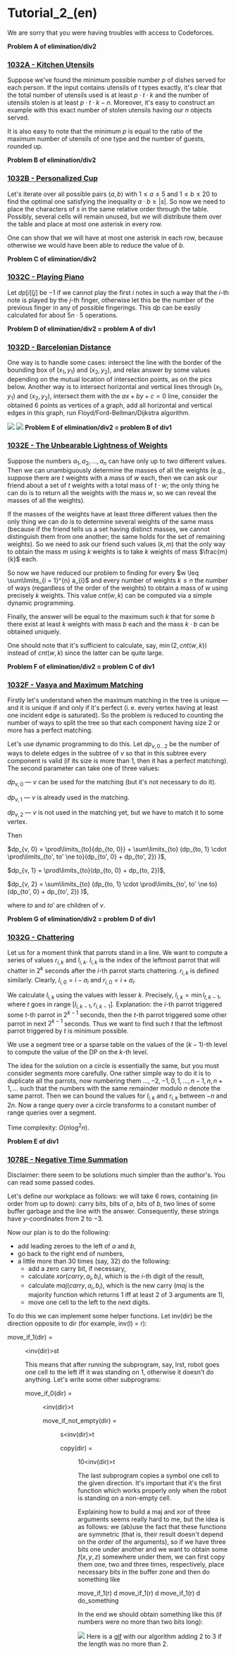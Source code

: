 # Tutorial_2_(en)

We are sorry that you were having troubles with access to Codeforces.

 **Problem A of elimination/div2**
### [1032A - Kitchen Utensils](../problems/A._Kitchen_Utensils.md "Technocup 2019 - Elimination Round 3")

Suppose we've found the minimum possible number $p$ of dishes served for each person. If the input contains utensils of $t$ types exactly, it's clear that the total number of utensils used is at least $p \cdot t \cdot k$ and the number of utensils stolen is at least $p \cdot t \cdot k - n$. Moreover, it's easy to construct an example with this exact number of stolen utensils having our $n$ objects served.

It is also easy to note that the minimum $p$ is equal to the ratio of the maximum number of utensils of one type and the number of guests, rounded up.

 **Problem B of elimination/div2**
### [1032B - Personalized Cup](../problems/B._Personalized_Cup.md "Technocup 2019 - Elimination Round 3")

Let's iterate over all possible pairs $(a, b)$ with $1 \leq a \leq 5$ and $1 \leq b \leq 20$ to find the optimal one satisfying the inequality $a \cdot b \geq |s|$. So now we need to place the characters of $s$ in the same relative order through the table. Possibly, several cells will remain unused, but we will distribute them over the table and place at most one asterisk in every row.

One can show that we will have at most one asterisk in each row, because otherwise we would have been able to reduce the value of $b$.

 **Problem C of elimination/div2**
### [1032C - Playing Piano](../problems/C._Playing_Piano.md "Technocup 2019 - Elimination Round 3")

Let $dp[i][j]$ be $-1$ if we cannot play the first $i$ notes in such a way that the $i$-th note is played by the $j$-th finger, otherwise let this be the number of the previous finger in any of possible fingerings. This $dp$ can be easily calculated for about $5n\cdot 5$ operations.

 **Problem D of elimination/div2 = problem A of div1**
### [1032D - Barcelonian Distance](../problems/D._Barcelonian_Distance.md "Technocup 2019 - Elimination Round 3")

One way is to handle some cases: intersect the line with the border of the bounding box of $(x_1, y_1)$ and $(x_2, y_2)$, and relax answer by some values depending on the mutual location of intersection points, as on the pics below. Another way is to intersect horizontal and vertical lines through $(x_1, y_1)$ and $(x_2, y_2)$, intersect them with the $ax + by + c = 0$ line, consider the obtained 6 points as vertices of a graph, add all horizontal and vertical edges in this graph, run Floyd/Ford-Bellman/Dijkstra algorithm.

 ![](images/a0a654ba3527f7ba1a7ce2c4519fa97e6853f157.png) ![](images/7f6d19f3ba3653c9e5f00b297dc93dda810b7b0f.png)  **Problem E of elimination/div2 = problem B of div1**
### [1032E - The Unbearable Lightness of Weights](../problems/E._The_Unbearable_Lightness_of_Weights.md "Technocup 2019 - Elimination Round 3")

Suppose the numbers $a_{1}, a_{2}, \ldots, a_{n}$ can have only up to two different values. Then we can unambiguously determine the masses of all the weights (e.g., suppose there are $t$ weights with a mass of $w$ each, then we can ask our friend about a set of $t$ weights with a total mass of $t \cdot w$; the only thing he can do is to return all the weights with the mass $w$, so we can reveal the masses of all the weights).

If the masses of the weights have at least three different values then the only thing we can do is to determine several weights of the same mass (because if the friend tells us a set having distinct masses, we cannot distinguish them from one another; the same holds for the set of remaining weights). So we need to ask our friend such values $(k, m)$ that the only way to obtain the mass $m$ using $k$ weights is to take $k$ weights of mass $\frac{m}{k}$ each.

So now we have reduced our problem to finding for every $w \leq \sum\limits_{i = 1}^{n} a_{i}$ and every number of weights $k \leq n$ the number of ways (regardless of the order of the weights) to obtain a mass of $w$ using precisely $k$ weights. This value $cnt(w, k)$ can be computed via a simple dynamic programming.

Finally, the answer will be equal to the maximum such $k$ that for some $b$ there exist at least $k$ weights with mass $b$ each and the mass $k \cdot b$ can be obtained uniquely.

One should note that it's sufficient to calculate, say, $\min(2, cnt(w, k))$ instead of $cnt(w, k)$ since the latter can be quite large.

 **Problem F of elimination/div2 = problem C of div1**
### [1032F - Vasya and Maximum Matching](../problems/F._Vasya_and_Maximum_Matching.md "Technocup 2019 - Elimination Round 3")

Firstly let's understand when the maximum matching in the tree is unique — and it is unique if and only if it's perfect (i. e. every vertex having at least one incident edge is saturated). So the problem is reduced to counting the number of ways to split the tree so that each component having size $2$ or more has a perfect matching.

Let's use dynamic programming to do this. Let $dp_{v,0 \dots 2}$ be the number of ways to delete edges in the subtree of $v$ so that in this subtree every component is valid (if its size is more than $1$, then it has a perfect matching). The second parameter can take one of three values:

$dp_{v,0}$ — $v$ can be used for the matching (but it's not necessary to do it).

$dp_{v,1}$ — $v$ is already used in the matching.

$dp_{v,2}$ — $v$ is not used in the matching yet, but we have to match it to some vertex.

Then

$dp_{v, 0} = \prod\limits_{to}{dp_{to, 0}} + \sum\limits_{to} (dp_{to, 1} \cdot \prod\limits_{to', to' \ne to}(dp_{to', 0} + dp_{to', 2}) )$,

$dp_{v, 1} = \prod\limits_{to}(dp_{to, 0} + dp_{to, 2})$,

$dp_{v, 2} = \sum\limits_{to} (dp_{to, 1} \cdot \prod\limits_{to', to' \ne to}(dp_{to', 0} + dp_{to', 2}) )$,

where $to$ and $to'$ are children of $v$.

 **Problem G of elimination/div2 = problem D of div1**
### [1032G - Chattering](../problems/G._Chattering.md "Technocup 2019 - Elimination Round 3")

Let us for a moment think that parrots stand in a line. We want to compute a series of values $r_{i, k}$ and $l_{i, k}$. $l_{i, k}$ is the index of the leftmost parrot that will chatter in $2^k$ seconds after the $i$-th parrot starts chattering. $r_{i, k}$ is defined similarly. Clearly, $l_{i, 0} = i - a_i$ and $r_{i, 0} = i + a_i$.

We calculate $l_{i, k}$ using the values with lesser $k$. Precisely, $l_{i, k} = \min l_{t, k-1}$, where $t$ goes in range $[l_{i, k-1}, r_{i, k-1}]$. Explanation: the $i$-th parrot triggered some $t$-th parrot in $2^{k-1}$ seconds, then the $t$-th parrot triggered some other parrot in next $2^{k-1}$ seconds. Thus we want to find such $t$ that the leftmost parrot triggered by $t$ is minimum possible.

We use a segment tree or a sparse table on the values of the $(k-1)$-th level to compute the value of the DP on the $k$-th level.

The idea for the solution on a circle is essentially the same, but you must consider segments more carefully. One rather simple way to do it is to duplicate all the parrots, now numbering them $\dots, -2, -1, 0, 1, \dots, n-1, n, n+1, \dots$ such that the numbers with the same remainder modulo $n$ denote the same parrot. Then we can bound the values for $l_{i, k}$ and $r_{i, k}$ between $-n$ and $2n$. Now a range query over a circle transforms to a constant number of range queries over a segment.

Time complexity: $O(n \log^2 n)$.

 **Problem E of div1**
### [1078E - Negative Time Summation](https://codeforces.com/contest/1078/problem/E "Codeforces Round 522 (Div. 1, based on Technocup 2019 Elimination Round 3)")

Disclaimer: there seem to be solutions much simpler than the author's. You can read some passed codes.

Let's define our workplace as follows: we will take 6 rows, containing (in order from up to down): carry bits, bits of $a$, bits of $b$, two lines of some buffer garbage and the line with the answer. Consequently, these strings have $y$-coordinates from $2$ to $-3$.

Now our plan is to do the following:

* add leading zeroes to the left of $a$ and $b$,
* go back to the right end of numbers,
* a little more than $30$ times (say, $32$) do the following:
	+ add a zero carry bit, if necessary,
	+ calculate $xor(carry, a_i, b_i)$, which is the $i$-th digit of the result,
	+ calculate $maj(carry, a_i, b_i)$, which is the new carry ($maj$ is the majority function which returns $1$ iff at least $2$ of $3$ arguments are $1$),
	+ move one cell to the left to the next digits.

To do this we can implement some helper functions. Let inv(dir) be the direction opposite to dir (for example, inv(l) = r):

move_if_1(dir) = <dir><inv(dir)>st

This means that after running the subprogram, say, lrst, robot goes one cell to the left iff it was standing on $1$, otherwise it doesn't do anything. Let's write some other subprograms:

move_if_0(dir) = <dir><inv(dir)>t

move_if_not_empty(dir) = <dir>s<inv(dir)>t

copy(dir) = <dir>10<inv(dir)>t

The last subprogram copies a symbol one cell to the given direction. It's important that it's the first function which works properly only when the robot is standing on a non-empty cell.

Explaining how to build a maj and xor of three arguments seems really hard to me, but the idea is as follows: we (ab)use the fact that these functions are symmetric (that is, their result doesn't depend on the order of the arguments), so if we have three bits one under another and we want to obtain some $f(x, y, z)$ somewhere under them, we can first copy them one, two and three times, respectively, place necessary bits in the buffer zone and then do something like

move_if_1(r) d move_if_1(r) d move_if_1(r) d do_something

In the end we should obtain something like this (if numbers were no more than two bits long):

 ![](images/89f03efc14b0bb92b1e04804f5965a0c54b66aae.png) Here is a [gif](https://codeforces.com/https://i.imgur.com/AkYVBRN.gif) with our algorithm adding 2 to 3 if the length was no more than 2.

